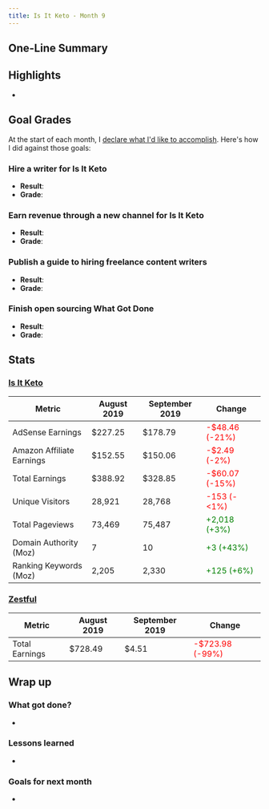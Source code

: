 ```yaml
---
title: Is It Keto - Month 9
---
```


## One-Line Summary



## Highlights

* 

## Goal Grades

At the start of each month, I [declare what I'd like to accomplish](/retrospectives/2019/08/#goals-for-next-month). Here's how I did against those goals:

### Hire a writer for Is It Keto

* **Result**: 
* **Grade**:

### Earn revenue through a new channel for Is It Keto

* **Result**: 
* **Grade**: 

### Publish a guide to hiring freelance content writers

* **Result**: 
* **Grade**: 



### Finish open sourcing What Got Done

* **Result**: 
* **Grade**: 

## Stats

### [Is It Keto](https://isitketo.org)

| Metric                 | August 2019 | September 2019 | Change |
|------------------------|-------------|----------------|--------|
| AdSense Earnings       | $227.25     | $178.79        | <font color="red">-$48.46 (-21%)</font> |
| Amazon Affiliate Earnings | $152.55  | $150.06        | <font color="red">-$2.49 (-2%)</font> |
| Total Earnings         | $388.92     | $328.85   | <font color="red">-$60.07 (-15%)</font> |
| Unique Visitors        | 28,921      | 28,768    | <font color="red">-153 (-<1%)</font> |
| Total Pageviews        | 73,469      | 75,487    | <font color="green">+2,018 (+3%)</font> |
| Domain Authority (Moz) | 7           | 10        | <font color="green">+3 (+43%)</font> |
| Ranking Keywords (Moz) | 2,205       | 2,330     | <font color="green">+125 (+6%)</font> |

### [Zestful](https://zestfuldata.com)

| Metric                 | August 2019 | September 2019 | Change |
|------------------------|-------------|----------------|--------|
| Total Earnings         | $728.49     | $4.51          | <font color="red">-$723.98 (-99%)</font> |

## Wrap up

### What got done?

* 

### Lessons learned

* 

### Goals for next month

* 